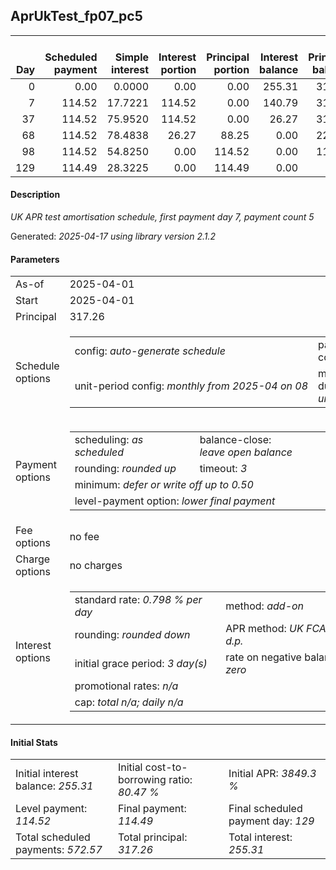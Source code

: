 <h2>AprUkTest_fp07_pc5</h2>
<table>
    <thead style="vertical-align: bottom;">
        <th style="text-align: right;">Day</th>
        <th style="text-align: right;">Scheduled payment</th>
        <th style="text-align: right;">Simple interest</th>
        <th style="text-align: right;">Interest portion</th>
        <th style="text-align: right;">Principal portion</th>
        <th style="text-align: right;">Interest balance</th>
        <th style="text-align: right;">Principal balance</th>
        <th style="text-align: right;">Total simple interest</th>
        <th style="text-align: right;">Total interest</th>
        <th style="text-align: right;">Total principal</th>
    </thead>
    <tr style="text-align: right;">
        <td class="ci00">0</td>
        <td class="ci01" style="white-space: nowrap;">0.00</td>
        <td class="ci02">0.0000</td>
        <td class="ci03">0.00</td>
        <td class="ci04">0.00</td>
        <td class="ci05">255.31</td>
        <td class="ci06">317.26</td>
        <td class="ci07">0.0000</td>
        <td class="ci08">0.00</td>
        <td class="ci09">0.00</td>
    </tr>
    <tr style="text-align: right;">
        <td class="ci00">7</td>
        <td class="ci01" style="white-space: nowrap;">114.52</td>
        <td class="ci02">17.7221</td>
        <td class="ci03">114.52</td>
        <td class="ci04">0.00</td>
        <td class="ci05">140.79</td>
        <td class="ci06">317.26</td>
        <td class="ci07">17.7221</td>
        <td class="ci08">114.52</td>
        <td class="ci09">0.00</td>
    </tr>
    <tr style="text-align: right;">
        <td class="ci00">37</td>
        <td class="ci01" style="white-space: nowrap;">114.52</td>
        <td class="ci02">75.9520</td>
        <td class="ci03">114.52</td>
        <td class="ci04">0.00</td>
        <td class="ci05">26.27</td>
        <td class="ci06">317.26</td>
        <td class="ci07">93.6742</td>
        <td class="ci08">229.04</td>
        <td class="ci09">0.00</td>
    </tr>
    <tr style="text-align: right;">
        <td class="ci00">68</td>
        <td class="ci01" style="white-space: nowrap;">114.52</td>
        <td class="ci02">78.4838</td>
        <td class="ci03">26.27</td>
        <td class="ci04">88.25</td>
        <td class="ci05">0.00</td>
        <td class="ci06">229.01</td>
        <td class="ci07">172.1580</td>
        <td class="ci08">255.31</td>
        <td class="ci09">88.25</td>
    </tr>
    <tr style="text-align: right;">
        <td class="ci00">98</td>
        <td class="ci01" style="white-space: nowrap;">114.52</td>
        <td class="ci02">54.8250</td>
        <td class="ci03">0.00</td>
        <td class="ci04">114.52</td>
        <td class="ci05">0.00</td>
        <td class="ci06">114.49</td>
        <td class="ci07">226.9830</td>
        <td class="ci08">255.31</td>
        <td class="ci09">202.77</td>
    </tr>
    <tr style="text-align: right;">
        <td class="ci00">129</td>
        <td class="ci01" style="white-space: nowrap;">114.49</td>
        <td class="ci02">28.3225</td>
        <td class="ci03">0.00</td>
        <td class="ci04">114.49</td>
        <td class="ci05">0.00</td>
        <td class="ci06">0.00</td>
        <td class="ci07">255.3055</td>
        <td class="ci08">255.31</td>
        <td class="ci09">317.26</td>
    </tr>
</table>
<h4>Description</h4>
<p><i>UK APR test amortisation schedule, first payment day 7, payment count 5</i></p>
<p>Generated: <i>2025-04-17 using library version 2.1.2</i></p>
<h4>Parameters</h4>
<table>
    <tr>
        <td>As-of</td>
        <td>2025-04-01</td>
    </tr>
    <tr>
        <td>Start</td>
        <td>2025-04-01</td>
    </tr>
    <tr>
        <td>Principal</td>
        <td>317.26</td>
    </tr>
    <tr>
        <td>Schedule options</td>
        <td>
            <table>
                <tr>
                    <td>config: <i>auto-generate schedule</i></td>
                    <td>payment count: <i>5</i></td>
                </tr>
                <tr>
                    <td style="white-space: nowrap;">unit-period config: <i>monthly from 2025-04 on 08</i></td>
                    <td>max duration: <i>unlimited</i></td>
                </tr>
            </table>
        </td>
    </tr>
    <tr>
        <td>Payment options</td>
        <td>
            <table>
                <tr>
                    <td>scheduling: <i>as scheduled</i></td>
                    <td>balance-close: <i>leave&nbsp;open&nbsp;balance</i></td>
                </tr>
                <tr>
                    <td>rounding: <i>rounded up</i></td>
                    <td>timeout: <i>3</i></td>
                </tr>
                <tr>
                    <td colspan='2'>minimum: <i>defer&nbsp;or&nbsp;write&nbsp;off&nbsp;up&nbsp;to&nbsp;0.50</i></td>
                </tr>
                <tr>
                    <td colspan='2'>level-payment option: <i>lower&nbsp;final&nbsp;payment</i></td>
                </tr>
            </table>
        </td>
    </tr>
    <tr>
        <td>Fee options</td>
        <td>no fee
        </td>
    </tr>
    <tr>
        <td>Charge options</td>
        <td>no charges
        </td>
    </tr>
    <tr>
        <td>Interest options</td>
        <td>
            <table>
                <tr>
                    <td>standard rate: <i>0.798 % per day</i></td>
                    <td>method: <i>add-on</i></td>
                </tr>
                <tr>
                    <td>rounding: <i>rounded down</i></td>
                    <td>APR method: <i>UK FCA to 1 d.p.</i></td>
                </tr>
                <tr>
                    <td>initial grace period: <i>3 day(s)</i></td>
                    <td>rate on negative balance: <i>zero</i></td>
                </tr>
                <tr>
                    <td colspan="2">promotional rates: <i><i>n/a</i></i></td>
                </tr>
                <tr>
                    <td colspan="2">cap: <i>total <i>n/a</i>; daily <i>n/a</i></td>
                </tr>
            </table>
        </td>
    </tr>
</table>
<h4>Initial Stats</h4>
<table>
    <tr>
        <td>Initial interest balance: <i>255.31</i></td>
        <td>Initial cost-to-borrowing ratio: <i>80.47 %</i></td>
        <td>Initial APR: <i>3849.3 %</i></td>
    </tr>
    <tr>
        <td>Level payment: <i>114.52</i></td>
        <td>Final payment: <i>114.49</i></td>
        <td>Final scheduled payment day: <i>129</i></td>
    </tr>
    <tr>
        <td>Total scheduled payments: <i>572.57</i></td>
        <td>Total principal: <i>317.26</i></td>
        <td>Total interest: <i>255.31</i></td>
    </tr>
</table>
